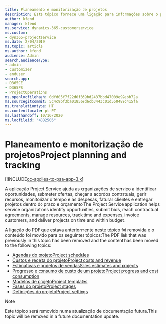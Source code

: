```yaml
---
title: Planeamento e monitorização de projetos
description: Este tópico fornece uma ligação para informações sobre o planeamento e a monitorização no Project Service Automation.
author: kfend
manager: kfend
ms.service: dynamics-365-customerservice
ms.custom:
- dyn365-projectservice
ms.date: 2/04/2019
ms.topic: article
ms.author: kfend
audience: Admin
search.audienceType:
- admin
- customizer
- enduser
search.app:
- D365CE
- D365PS
- ProjectOperations
ms.openlocfilehash: 0dfd05f7f22d0f339bd2437bbd47009e92ebb72a
ms.sourcegitcommit: 5c4c9bf3ba018562d6cb3443c01d550489c415fa
ms.translationtype: HT
ms.contentlocale: pt-PT
ms.lasthandoff: 10/16/2020
ms.locfileid: "4082505"
---
```

# <a name="project-planning-and-tracking"></a><span data-ttu-id="88540-103">Planeamento e monitorização de projetos</span><span class="sxs-lookup"><span data-stu-id="88540-103">Project planning and tracking</span></span>

[!INCLUDE[cc-applies-to-psa-app-3.x](../../includes/cc-applies-to-psa-app-3x.md)]

<span data-ttu-id="88540-104">A aplicação Project Service ajuda as organizações de serviço a identificar oportunidades, submeter ofertas, chegar a acordos contratuais, gerir recursos, monitorizar o tempo e as despesas, faturar clientes e entregar projetos dentro do prazo e orçamento.</span><span class="sxs-lookup"><span data-stu-id="88540-104">The Project Service application helps service organizations identify opportunities, submit bids, reach contractual agreements, manage resources, track time and expenses, invoice customers, and deliver projects on time and within budget.</span></span> 

<span data-ttu-id="88540-105">A ligação do PDF que estava anteriormente neste tópico foi removida e o conteúdo foi movido para os seguintes tópicos:</span><span class="sxs-lookup"><span data-stu-id="88540-105">The PDF link that was previously in this topic has been removed and the content has been moved to the following topics:</span></span>

- [<span data-ttu-id="88540-106">Agendas do projeto</span><span class="sxs-lookup"><span data-stu-id="88540-106">Project schedules</span></span>](../project-creating.md)
- [<span data-ttu-id="88540-107">Custos e receita do projeto</span><span class="sxs-lookup"><span data-stu-id="88540-107">Project costs and revenue</span></span>](../project-estimating.md)
- [<span data-ttu-id="88540-108">Estimativas e projetos de vendas</span><span class="sxs-lookup"><span data-stu-id="88540-108">Sales estimates and projects</span></span>](../project-leveraging.md)
- [<span data-ttu-id="88540-109">Progresso e consumo de custo de um projeto</span><span class="sxs-lookup"><span data-stu-id="88540-109">Project progress and cost consumption</span></span>](../project-tracking.md)
- [<span data-ttu-id="88540-110">Modelos de projeto</span><span class="sxs-lookup"><span data-stu-id="88540-110">Project templates</span></span>](../project-templates.md)
- [<span data-ttu-id="88540-111">Fases do projeto</span><span class="sxs-lookup"><span data-stu-id="88540-111">Project stages</span></span>](../project-stages.md)
- [<span data-ttu-id="88540-112">Definições do projeto</span><span class="sxs-lookup"><span data-stu-id="88540-112">Project settings</span></span>](../project-settings.md)

> [!NOTE]
> <span data-ttu-id="88540-113">Este tópico será removido numa atualização de documentação futura.</span><span class="sxs-lookup"><span data-stu-id="88540-113">This topic will be removed in a future documentation update.</span></span> 
